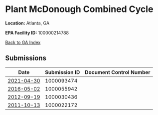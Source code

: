 # Plant McDonough Combined Cycle

**Location:** Atlanta, GA

**EPA Facility ID:** 100000214788

[Back to GA Index](../../index.md)

## Submissions

| Date | Submission ID | Document Control Number |
|------|--------------|-------------------------|
| [2021-04-30](submissions/1000093474.md) | 1000093474 |  |
| [2016-05-02](submissions/1000055942.md) | 1000055942 |  |
| [2012-09-19](submissions/1000030436.md) | 1000030436 |  |
| [2011-10-13](submissions/1000022172.md) | 1000022172 |  |
